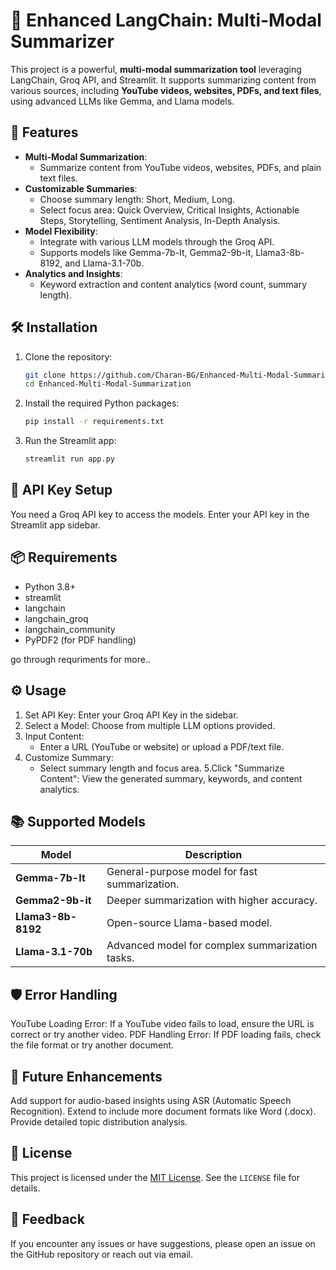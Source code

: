 # 🦜 Enhanced LangChain: Multi-Modal Summarizer

This project is a powerful, **multi-modal summarization tool** leveraging LangChain, Groq API, and Streamlit. It supports summarizing content from various sources, including **YouTube videos, websites, PDFs, and text files**, using advanced LLMs like Gemma, and Llama models.

## 🚀 Features

- **Multi-Modal Summarization**:
  - Summarize content from YouTube videos, websites, PDFs, and plain text files.
- **Customizable Summaries**:
  - Choose summary length: Short, Medium, Long.
  - Select focus area: Quick Overview, Critical Insights, Actionable Steps, Storytelling, Sentiment Analysis, In-Depth Analysis.
- **Model Flexibility**:
  - Integrate with various LLM models through the Groq API.
  - Supports models like Gemma-7b-It, Gemma2-9b-it, Llama3-8b-8192, and Llama-3.1-70b.
- **Analytics and Insights**:
  - Keyword extraction and content analytics (word count, summary length).

## 🛠️ Installation

1. Clone the repository:
   ```bash
   git clone https://github.com/Charan-BG/Enhanced-Multi-Modal-Summarization.git
   cd Enhanced-Multi-Modal-Summarization
   
2. Install the required Python packages:
   ```bash
   pip install -r requirements.txt 
   
3. Run the Streamlit app:
   ```bash
   streamlit run app.py


## 🔑 API Key Setup

You need a Groq API key to access the models. Enter your API key in the Streamlit app sidebar.


## 📦 Requirements

- Python 3.8+
- streamlit
- langchain
- langchain_groq
- langchain_community
- PyPDF2 (for PDF handling)

go through requriments for more..

## ⚙️ Usage

1. Set API Key: Enter your Groq API Key in the sidebar.
2. Select a Model: Choose from multiple LLM options provided.
3. Input Content:
   - Enter a URL (YouTube or website) or upload a PDF/text file.
4. Customize Summary:
   - Select summary length and focus area.
5.Click "Summarize Content": View the generated summary, keywords, and content analytics.


## 📚 Supported Models

| Model             | Description                                      |
|-------------------|--------------------------------------------------|
| **Gemma-7b-It**   | General-purpose model for fast summarization.    |
| **Gemma2-9b-it**  | Deeper summarization with higher accuracy.       |
| **Llama3-8b-8192**| Open-source Llama-based model.                   |
| **Llama-3.1-70b** | Advanced model for complex summarization tasks.  |


## 🛡️ Error Handling

YouTube Loading Error: If a YouTube video fails to load, ensure the URL is correct or try another video.
PDF Handling Error: If PDF loading fails, check the file format or try another document.


## 🤖 Future Enhancements

Add support for audio-based insights using ASR (Automatic Speech Recognition).
Extend to include more document formats like Word (.docx).
Provide detailed topic distribution analysis.


## 📝 License

This project is licensed under the [MIT License](LICENSE). See the `LICENSE` file for details.


## 💬 Feedback

If you encounter any issues or have suggestions, please open an issue on the GitHub repository or reach out via email.



